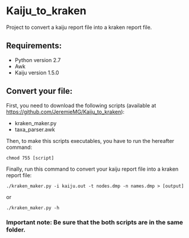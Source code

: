 # Kaiju_to_kraken
Project to convert a kaiju report file into a kraken report file.

## Requirements:
- Python version 2.7
- Awk 
- Kaiju version 1.5.0

## Convert your file:
First, you need to download the following scripts (available at https://github.com/JeremieMG/Kaiju_to_kraken):
- kraken_maker.py
- taxa_parser.awk

Then, to make this scripts executables, you have to run the hereafter command:
```
chmod 755 [script]
```

Finally, run this command to convert your kaiju report file into a kraken report file:
```
./kraken_maker.py -i kaiju.out -t nodes.dmp -n names.dmp > [output]
```

or

```
./kraken_maker.py -h
```

### Important note: Be sure that the both scripts are in the same folder.
